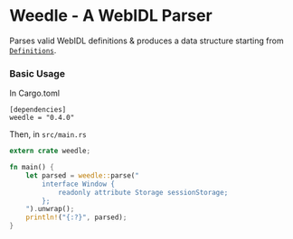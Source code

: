 # Weedle - A WebIDL Parser

Parses valid WebIDL definitions & produces a data structure starting from
[`Definitions`](https://docs.rs/weedle/0.4.0/weedle/struct.Definitions.html).

### Basic Usage

In Cargo.toml
```
[dependencies]
weedle = "0.4.0"
```

Then, in `src/main.rs`
```rust
extern crate weedle;

fn main() {
    let parsed = weedle::parse("
        interface Window {
            readonly attribute Storage sessionStorage;
        };
    ").unwrap();
    println!("{:?}", parsed);
}
```